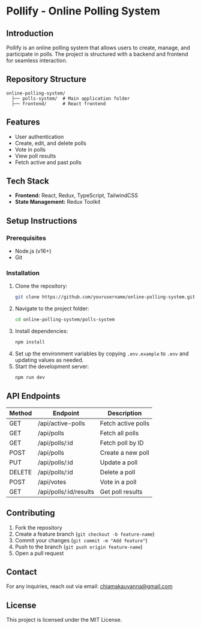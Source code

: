 # Pollify - Online Polling System

## Introduction

Pollify is an online polling system that allows users to create, manage, and participate in polls. The project is structured with a backend and frontend for seamless interaction.

## Repository Structure

```
online-polling-system/
  ├── polls-system/  # Main application folder
  ├── frontend/      # React frontend
```

## Features

- User authentication
- Create, edit, and delete polls
- Vote in polls
- View poll results
- Fetch active and past polls

## Tech Stack

- **Frontend:** React, Redux, TypeScript, TailwindCSS
- **State Management:** Redux Toolkit

## Setup Instructions

### Prerequisites

- Node.js (v16+)
- Git

### Installation

1. Clone the repository:
   ```sh
   git clone https://github.com/yourusername/online-polling-system.git
   ```
2. Navigate to the project folder:
   ```sh
   cd online-polling-system/polls-system
   ```
3. Install dependencies:
   ```sh
   npm install
   ```
4. Set up the environment variables by copying `.env.example` to `.env` and updating values as needed.
5. Start the development server:
   ```sh
   npm run dev
   ```

## API Endpoints

| Method | Endpoint                   | Description         |
| ------ | -------------------------- | ------------------- |
| GET    | /api/active-polls          | Fetch active polls  |
| GET    | /api/polls                 | Fetch all polls     |
| GET    | /api/polls/:id             | Fetch poll by ID    |
| POST   | /api/polls                 | Create a new poll   |
| PUT    | /api/polls/:id             | Update a poll       |
| DELETE | /api/polls/:id             | Delete a poll       |
| POST   | /api/votes                 | Vote in a poll      |
| GET    | /api/polls/:id/results     | Get poll results    |

## Contributing

1. Fork the repository
2. Create a feature branch (`git checkout -b feature-name`)
3. Commit your changes (`git commit -m "Add feature"`)
4. Push to the branch (`git push origin feature-name`)
5. Open a pull request

## Contact

For any inquiries, reach out via email: [chiamakauyanna@gmail.com](mailto:chiamakauyanna@gmail.com)

## License

This project is licensed under the MIT License.

